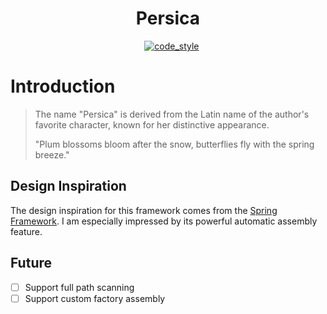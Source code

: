 <h1 style="text-align: center;">Persica</h1>

<div style="text-align: center;">
<img src="https://img.shields.io/badge/python-3.10%2B-blue" alt="">
<img src="https://img.shields.io/badge/works%20on-my%20machine-brightgreen" alt="">
<img src="https://img.shields.io/badge/status-%E5%92%95%E5%92%95%E5%92%95-blue" alt="">
<a href="https://black.readthedocs.io/en/stable/index.html"><img src="https://img.shields.io/badge/code%20style-black-000000.svg" alt="code_style" /></a>
</div>

# Introduction
> The name "Persica" is derived from the Latin name of the author's favorite character, known for her distinctive appearance.
>
> "Plum blossoms bloom after the snow, butterflies fly with the spring breeze."

## Design Inspiration
The design inspiration for this framework comes from the [Spring Framework](https://github.com/spring-projects/). 
I am especially impressed by its powerful automatic assembly feature.

## Future
- [ ] Support full path scanning
- [ ] Support custom factory assembly